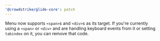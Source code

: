 ```yaml
---
'@crowdstrike/glide-core': patch
---
```


Menu now supports `<span>`s and `<div>`s as its target.
If you're currently using a `<span>` or `<div>` and are handling keyboard events from it or setting `tabindex` on it, you can remove that code.
